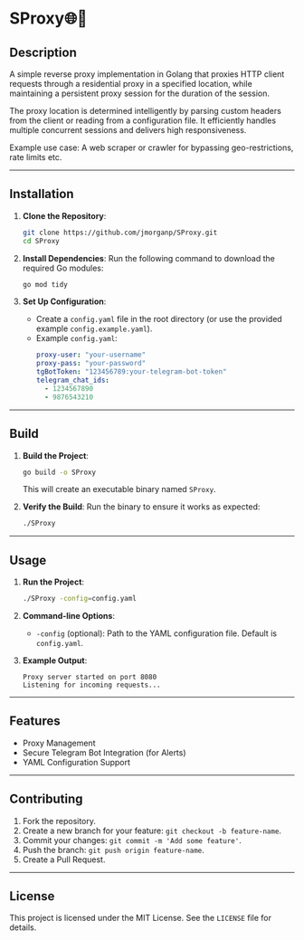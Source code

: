 # SProxy🌐🔀

## Description

A simple reverse proxy implementation in Golang that proxies HTTP client requests through a residential proxy in a specified location, while maintaining a persistent proxy session for the duration of the session.

The proxy location is determined intelligently by parsing custom headers from the client or reading from a configuration file. It efficiently handles multiple concurrent sessions and delivers high responsiveness.

Example use case: A web scraper or crawler for bypassing geo-restrictions, rate limits etc.

---

## Installation

1. **Clone the Repository**:

   ```bash
   git clone https://github.com/jmorganp/SProxy.git
   cd SProxy
   ```

2. **Install Dependencies**: Run the following command to download the required Go modules:

   ```bash
   go mod tidy
   ```

3. **Set Up Configuration**:

   - Create a `config.yaml` file in the root directory (or use the provided example `config.example.yaml`).
   - Example `config.yaml`:
     ```yaml
     proxy-user: "your-username"
     proxy-pass: "your-password"
     tgBotToken: "123456789:your-telegram-bot-token"
     telegram_chat_ids:
       - 1234567890
       - 9876543210
     ```

---

## Build

1. **Build the Project**:

   ```bash
   go build -o SProxy
   ```

   This will create an executable binary named `SProxy`.

2. **Verify the Build**: Run the binary to ensure it works as expected:

   ```bash
   ./SProxy
   ```

---

## Usage

1. **Run the Project**:

   ```bash
   ./SProxy -config=config.yaml
   ```

2. **Command-line Options**:

   - `-config` (optional): Path to the YAML configuration file. Default is `config.yaml`.

3. **Example Output**:

   ```
   Proxy server started on port 8080
   Listening for incoming requests...
   ```

---

## Features

- Proxy Management
- Secure Telegram Bot Integration (for Alerts)
- YAML Configuration Support

---

## Contributing

1. Fork the repository.
2. Create a new branch for your feature: `git checkout -b feature-name`.
3. Commit your changes: `git commit -m 'Add some feature'`.
4. Push the branch: `git push origin feature-name`.
5. Create a Pull Request.

---

## License

This project is licensed under the MIT License. See the `LICENSE` file for details.

